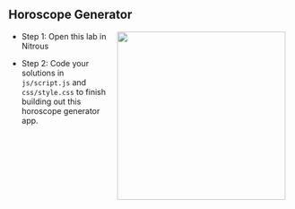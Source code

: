 ## Horoscope Generator
<img src="https://s3.amazonaws.com/after-school-assets/horoscope.jpg" align="right" width="300" hspace="10">

+ Step 1: Open this lab in Nitrous

+ Step 2: Code your solutions in `js/script.js` and `css/style.css` to finish building out this horoscope generator app. 